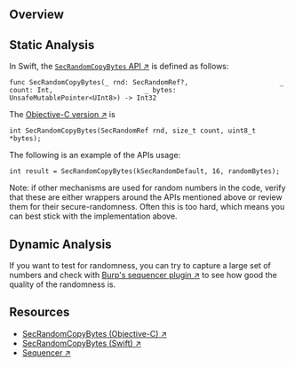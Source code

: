 ## Overview

## Static Analysis

In Swift, the [`SecRandomCopyBytes` API ↗](https://developer.apple.com/reference/security/1399291-secrandomcopybytes "SecRandomCopyBytes (Swift)") is defined as follows:

`func SecRandomCopyBytes(_ rnd: SecRandomRef?,                       _ count: Int,                       _ bytes: UnsafeMutablePointer<UInt8>) -> Int32`

The [Objective-C version ↗](https://developer.apple.com/reference/security/1399291-secrandomcopybytes?language=objc "SecRandomCopyBytes (Objective-C)") is

`int SecRandomCopyBytes(SecRandomRef rnd, size_t count, uint8_t *bytes);`

The following is an example of the APIs usage:

`int result = SecRandomCopyBytes(kSecRandomDefault, 16, randomBytes);`

Note: if other mechanisms are used for random numbers in the code, verify that these are either wrappers around the APIs mentioned above or review them for their secure-randomness. Often this is too hard, which means you can best stick with the implementation above.

## Dynamic Analysis

If you want to test for randomness, you can try to capture a large set of numbers and check with [Burp's sequencer plugin ↗](https://portswigger.net/burp/documentation/desktop/tools/sequencer "Sequencer") to see how good the quality of the randomness is.

## Resources

- [SecRandomCopyBytes (Objective-C) ↗](https://developer.apple.com/reference/security/1399291-secrandomcopybytes?language=objc "SecRandomCopyBytes (Objective-C)")
- [SecRandomCopyBytes (Swift) ↗](https://developer.apple.com/reference/security/1399291-secrandomcopybytes "SecRandomCopyBytes (Swift)")
- [Sequencer ↗](https://portswigger.net/burp/documentation/desktop/tools/sequencer "Sequencer")
